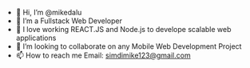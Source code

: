 - 👋 Hi, I’m @mikedalu
- 👀 I’m a Fullstack Web Developer
- 🌱 I love working REACT.JS and Node.js to develope scalable web applications
- 💞️ I’m looking to collaborate on any Mobile Web Development Project
- 📫 How to reach me  Email: simdimike123@gmail.com

<!---
mikedalu/mikedalu is a ✨ special ✨ repository because its `README.md` (this file) appears on your GitHub profile.
You can click the Preview link to take a look at your changes.
--->
